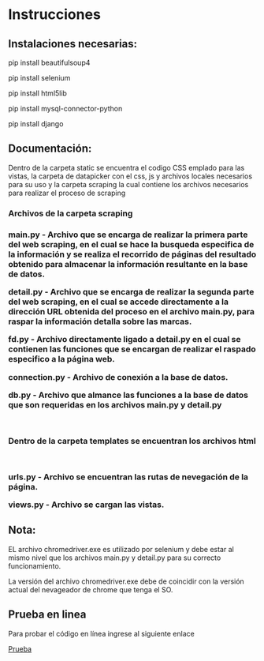 <h1>Instrucciones</h1>

<h2>Instalaciones necesarias:</h2>
<p>pip install beautifulsoup4</p>
<p>pip install selenium</p>
<p>pip install html5lib</p>
<p>pip install mysql-connector-python</p>
<p>pip install django</p>

<h2>Documentación: </h2>
<p>Dentro de la carpeta static se encuentra el codigo CSS emplado para las vistas, la carpeta de datapicker con el css, js y archivos locales necesarios para su uso y la carpeta scraping la cual contiene los archivos necesarios para realizar el proceso de scraping</p>
<h3>Archivos de la carpeta scraping<h3>
<p>main.py - Archivo que se encarga de realizar la primera parte del web scraping, en el cual se hace la busqueda
especifica de la información y se realiza el recorrido de páginas del resultado obtenido para almacenar la 
información resultante en la base de datos.</p>
<p>detail.py - Archivo que se encarga de realizar la segunda parte del web scraping, en el cual se accede 
directamente a la dirección URL obtenida del proceso en el archivo main.py, para raspar la información detalla 
sobre las marcas.</p>
<p>fd.py - Archivo directamente ligado a detail.py en el cual se contienen las funciones que se encargan de realizar
el raspado especifico a la página web.</p>
<p>connection.py - Archivo de conexión a la base de datos.</p>
<p>db.py - Archivo que almance las funciones a la base de datos que son requeridas en los archivos main.py y detail.py</p><br>
<p>Dentro de la carpeta templates se encuentran los archivos html</p><br>
<p>urls.py - Archivo se encuentran las rutas de nevegación de la página.</p>
<p>views.py - Archivo se cargan las vistas.</p>

<h2>Nota:</h2>
<p>EL archivo chromedriver.exe es utilizado por selenium y debe estar al mismo nivel que los archivos main.py y detail.py para su correcto funcionamiento.</p>
<p>La versión del archivo chromedriver.exe debe de coincidir con la versión actual del nevageador de chrome que tenga el SO.</p>

<h2>Prueba en linea</h2>
<p>Para probar el código en línea ingrese al siguiente enlace</p>
<a href=https://wsbrandium.herokuapp.com/inicio/>Prueba</a>
